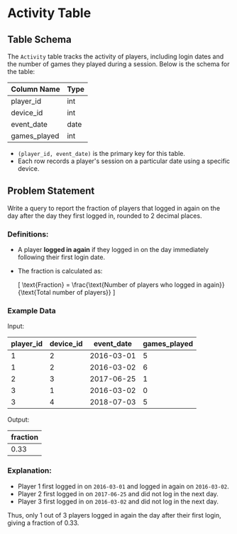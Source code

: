 # Activity Table

## Table Schema

The `Activity` table tracks the activity of players, including login dates and the number of games they played during a session. Below is the schema for the table:

| Column Name  | Type    |
|--------------|---------|
| player_id    | int     |
| device_id    | int     |
| event_date   | date    |
| games_played | int     |

- `(player_id, event_date)` is the primary key for this table.
- Each row records a player's session on a particular date using a specific device.

## Problem Statement

Write a query to report the fraction of players that logged in again on the day after the day they first logged in, rounded to 2 decimal places.

### Definitions:
- A player **logged in again** if they logged in on the day immediately following their first login date.
- The fraction is calculated as:
  
  \[ \text{Fraction} = \frac{\text{Number of players who logged in again}}{\text{Total number of players}} \]

### Example Data

Input:

| player_id | device_id | event_date | games_played |
|-----------|-----------|------------|--------------|
| 1         | 2         | 2016-03-01 | 5            |
| 1         | 2         | 2016-03-02 | 6            |
| 2         | 3         | 2017-06-25 | 1            |
| 3         | 1         | 2016-03-02 | 0            |
| 3         | 4         | 2018-07-03 | 5            |

Output:

| fraction  |
|-----------|
| 0.33      |

### Explanation:
- Player 1 first logged in on `2016-03-01` and logged in again on `2016-03-02`. 
- Player 2 first logged in on `2017-06-25` and did not log in the next day.
- Player 3 first logged in on `2016-03-02` and did not log in the next day.

Thus, only 1 out of 3 players logged in again the day after their first login, giving a fraction of 0.33.
